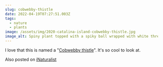 ```yaml
---
slug: cobwebby-thistle
date: 2022-04-19T07:27:51.003Z
tags:
  - nature
  - plants
image: /assets/img/2020-catalina-island-cobwebby-thistle.jpg
image_alt: Spiny plant topped with a spiky ball wrapped with white threads.
---
```

I love that this is named a "[Cobwebby thistle](https://en.wikipedia.org/wiki/Cirsium_occidentale)". It's so cool to look at.

Also posted on <a href="https://www.inaturalist.org/observations/111614730" class="u-syndication">iNaturalist</a>
